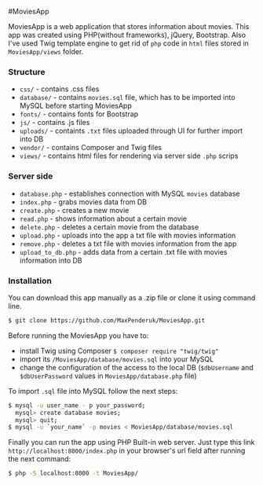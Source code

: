 #MoviesApp

MoviesApp is a web application that stores information about movies. This app was created using PHP(without frameworks), jQuery, Bootstrap. Also I've used Twig template engine to get rid of `php` code in `html` files stored in `MoviesApp/views` folder. 

### Structure
* `css/` - contains .css files
* `database/` - contains `movies.sql` file, which has to be imported into MySQL before starting MoviesApp
* `fonts/` - contains fonts for Bootstrap
* `js/` - contains .js files
* `uploads/` - containts `.txt` files uploaded through UI for further import into DB
* `vendor/` - contains Composer and Twig files
* `views/` - contains html files for rendering via server side `.php` scrips


### Server side
* `database.php` - establishes connection with MySQL `movies` database
* `index.php` - grabs movies data from DB
* `create.php` - creates a new movie
* `read.php` - shows information about a certain movie
* `delete.php` - deletes a certain movie from the database
* `upload.php` - uploads into the app a txt file with movies information
* `remove.php` - deletes a txt file with movies information from the app
* `upload_to_db.php` - adds data from a certain .txt file with movies information into DB 

### Installation
You can download this app manually as a .zip file or clone it using command line.
```sh
$ git clone https://github.com/MaxPenderuk/MoviesApp.git
```
Before running the MoviesApp you have to:
* install Twig using Composer `$ composer require "twig/twig"`
* import its `/MoviesApp/database/movies.sql` into your MySQL 
* change the configuration of the access to the local DB (`$dbUsername` and `$dbUserPassword` values in `MoviesApp/database.php` file) 

To import `.sql` file into MySQL follow the next steps:

```sh
$ mysql -u user_name - p your_password;
  mysql> create database movies;
  mysql> quit; 
$ mysql -u `your_name` -p movies < MoviesApp/database/movies.sql
```

Finally you can run the app using PHP Built-in web server. Just type this link `http://localhost:8000/index.php` in your browser's url field after running the next command:
```sh 
$ php -S localhost:8000 -t MoviesApp/
```